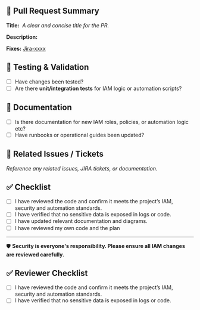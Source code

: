 
## 🚀 Pull Request Summary

**Title:**  
_A clear and concise title for the PR._

**Description:**  
<!--
Provide a concise summary of what this PR changes related to Azure IAM.
Example: "Add new Azure RBAC role assignment for monitoring service principal" or
"Update automation script to rotate Azure Key Vault access policies"
-->

**Fixes:** [Jira-xxxx](https://dsdmoj.atlassian.net/browse/IDAM-xxxx)

## 🧪 Testing & Validation

- [ ] Have changes been tested?
- [ ] Are there **unit/integration tests** for IAM logic or automation scripts?

## 📄 Documentation

- [ ] Is there documentation for new IAM roles, policies, or automation logic etc?
- [ ] Have runbooks or operational guides been updated?

## 📎 Related Issues / Tickets

_Reference any related issues, JIRA tickets, or documentation._

## ✅ Checklist

- [ ] I have reviewed the code and confirm it meets the project’s IAM, security and automation standards.
- [ ] I have verified that no sensitive data is exposed in logs or code.
- [ ] I have updated relevant documentation and diagrams.
- [ ] I have reviewed my own code and the plan

---

🛡️ **Security is everyone's responsibility. Please ensure all IAM changes are reviewed carefully.**

## ✅ Reviewer Checklist
- [ ] I have reviewed the code and confirm it meets the project’s IAM, security and automation standards.
- [ ] I have verified that no sensitive data is exposed in logs or code.
